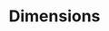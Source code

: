 ---
bigquery: https://console.cloud.google.com/bigquery?p=covid-19-dimensions-ai&page=table&d=data&t=publications
contributors: Digital Science, https://www.digital-science.com/
cost: Free for personal, non-commercial use.
description: Dimensions contains more than 100 million publications, ranging from
  articles published in scholarly journals, books and book chapters, to preprints
  and conference proceedings. All publications are contextualized with linked data
  sets, funding, publications, patents, clinical trials, and policy documents. You
  can also view associated categories, funders, institutions, and researcher profiles.
documentation: https://docs.dimensions.ai/bigquery/index.html
last_edit: Mon, 04 Apr 2022 19:04:00 GMT
location: https://www.dimensions.ai/products/free/
maintained_by: Digital Science, https://www.digital-science.com/
schema_fields: '[''associated_publication_arxiv_id'', ''funding_cny'', ''funder_org_acronyms'',
  ''end_year'', ''clinical_trial_ids'', ''start_year'', ''concepts'', ''language'',
  ''publication_year'', ''source_id'', ''license'', ''funding_chf'', ''mesh_headings'',
  ''category_uoa'', ''cited_by_ids'', ''date_online'', ''category_bra'', ''research_org_country_names'',
  ''priority_year'', ''date_print'', ''funder_orgs'', ''pages'', ''editors'', ''labels'',
  ''funder_org_state_codes'', ''family_members_ids'', ''inventor_names'', ''cpc'',
  ''email_address'', ''research_org_state_names'', ''title'', ''research_org_city_names'',
  ''current_assignee'', ''pmcid'', ''date_inserted'', ''category_icrp_cso'', ''category_hrcs_rac'',
  ''funder_org_cities'', ''associated_grant_ids'', ''repository_name'', ''associated_publication_doi'',
  ''altmetrics'', ''publication_ids'', ''patent_ids'', ''wikipedia_url'', ''investigators'',
  ''funder_org_countries'', ''linkout'', ''parent_id'', ''funding_gbp'', ''embargo_date'',
  ''associated_publication_id'', ''volume'', ''jurisdiction'', ''organisation_details'',
  ''repository_url'', ''end_date'', ''open_access_categories_v2'', ''mesh_terms'',
  ''original_assignee'', ''funding_usd'', ''ipcr'', ''publication_date'', ''resulting_publication_ids'',
  ''relationships'', ''journal'', ''acronyms'', ''associated_publication_pmid'', ''citation_string'',
  ''open_access_categories'', ''granted_year'', ''date_modified'', ''book_series_title'',
  ''supporting_grant_ids'', ''research_org_cities'', ''original_assignee_countries'',
  ''abstract'', ''id'', ''date_normal'', ''category_hrcs_hc'', ''subtitles'', ''journal_lists'',
  ''type'', ''acronym'', ''research_org_state_codes'', ''filing_date'', ''category_hra'',
  ''arxiv_id'', ''original_abstract'', ''funding_aud'', ''resulting_publication_doi'',
  ''metrics'', ''aliases'', ''authors'', ''original_assignee_orgs'', ''family_id'',
  ''citations'', ''name'', ''links'', ''filing_year'', ''issue'', ''categories'',
  ''researcher_ids'', ''priority_date'', ''research_org_countries'', ''proceedings_title'',
  ''funding_cad'', ''category_for'', ''funding_eur'', ''status'', ''granted_date'',
  ''current_assignee_orgs'', ''isbn'', ''funding_currency'', ''brief_title'', ''book_title'',
  ''funding_jpy'', ''date'', ''publisher'', ''funding_details'', ''category_rcdc'',
  ''category_sdg'', ''start_date'', ''types'', ''application_number'', ''funder_org'',
  ''date_imported_gbq'', ''expiration_year'', ''conditions'', ''original_title'',
  ''acknowledgements'', ''description'', ''gender'', ''research_orgs'', ''repository_id'',
  ''legal_events'', ''active_years'', ''funder_countries'', ''grant_number'', ''expiration_date'',
  ''pmid'', ''assignee_countries'', ''external_ids'', ''registry'', ''family_count'',
  ''conference'', ''kind'', ''funding_amount'', ''reference_ids'', ''funding_nzd'',
  ''assignee_orgs'', ''created_date'', ''legal_status'', ''filing_status'', ''year'',
  ''foa_number'', ''address'', ''current_assignee_countries'', ''established'', ''eisbn'',
  ''phase'', ''doi'', ''citations_count'', ''interventions'', ''category_icrp_ct'']'
shortname: dimensions
tags:
- scholarly literature
- patents
- funding
- clinical trials
- academic profiles
terms_of_use: 'Use of both the Dimensions COVID-19 dataset and full Dimensions dataset
  are subject to the Dimensions Terms of use: https://www.dimensions.ai/policies-terms-legal '
title: Dimensions
uuid: dcff88bd-fe6b-4fdb-8159-809bf9d7bc1c
---